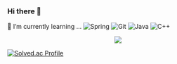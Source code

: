 ### Hi there 👋

🌱 I’m currently learning ...
<img alt="Spring" src ="https://img.shields.io/badge/Spring-6DB33F.svg?&style=flat-square&logo=Spring&logoColor=white"/> <img alt="Git" src ="https://img.shields.io/badge/Git-F05032.svg?&style=flat-square&logo=Git&logoColor=white"/> <img alt="Java" src ="https://img.shields.io/badge/Java-FF7800.svg?&style=flat-square&logo=Java&logoColor=white"/> <img alt="C++" src ="https://img.shields.io/badge/C++-00599C.svg?&style=flat-square&logo=C++&logoColor=white"/>



<div align = "center">
  <a href="https://github.com/anuraghazra/github-readme-stats">
    <img align="center" src="https://github-readme-stats.vercel.app/api/top-langs?username=hcg0127&layout=compact&langs_count=10&bg_color=45,C33764,1D2671&title_color=ffffff&text_color=ffffff&hide_border=False"/>
  </a>
</div>



[![Solved.ac Profile](http://mazassumnida.wtf/api/v2/generate_badge?boj=hcg0127)](https://solved.ac/hcg0127/)
